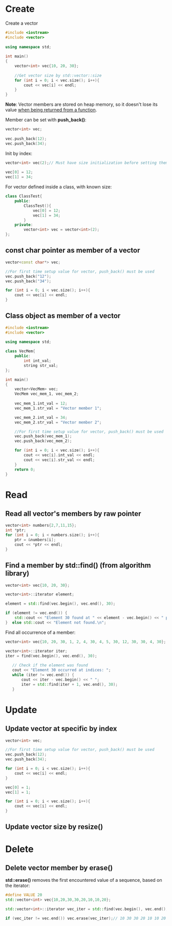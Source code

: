 # Create

Create a vector
```cpp
#include <iostream>
#include <vector>
 
using namespace std;
 
int main()
{
    vector<int> vec{10, 20, 30};
   
    //Get vector size by std::vector::size
    for (int i = 0; i < vec.size(); i++){
        cout << vec[i] << endl;
    }
}
```
**Note**: Vector members are stored on heap memory, so it doesn't lose its value [when being returned from a function](Vector%20and%20function.md#function-returns-vector).

Member can be set with **push_back()**:
```cpp
vector<int> vec;
 
vec.push_back(12);
vec.push_back(34);
```
Init by index:

```cpp
vector<int> vec(2);// Must have size initialization before setting them by index
   
vec[0] = 12;
vec[1] = 34;
```
For vector defined inside a class, with known size:
```cpp
class ClassTest{
    public:
        ClassTest(){
            vec[0] = 12;
            vec[1] = 34;
        }
    private:
        vector<int> vec = vector<int>(2);
};
```
## const char pointer as member of a vector

```cpp
vector<const char*> vec;

//For first time setup value for vector, push_back() must be used
vec.push_back("12");
vec.push_back("34");

for (int i = 0; i < vec.size(); i++){
    cout << vec[i] << endl;
}
```

## Class object as member of a vector

```cpp
#include <iostream>
#include <vector>
 
using namespace std;

class VecMem{
    public:
        int int_val;
        string str_val;
};

int main()
{
    vector<VecMem> vec;
    VecMem vec_mem_1, vec_mem_2;
    
    vec_mem_1.int_val = 12;
    vec_mem_1.str_val = "Vector member 1";

    vec_mem_2.int_val = 34;
    vec_mem_2.str_val = "Vector member 2";

    //For first time setup value for vector, push_back() must be used
    vec.push_back(vec_mem_1);
    vec.push_back(vec_mem_2);

    for (int i = 0; i < vec.size(); i++){
        cout << vec[i].int_val << endl;
        cout << vec[i].str_val << endl;
    }
    return 0;
}
```
# Read
## Read all vector's members by raw pointer

```cpp
vector<int> numbers{2,7,11,15};
int *ptr;
for (int i = 0; i < numbers.size(); i++){
    ptr = &numbers[i];
    cout << *ptr << endl;
}
```
## Find a member by std::find() (from algorithm library)
```cpp
vector<int> vec{10, 20, 30};

vector<int>::iterator element;

element = std::find(vec.begin(), vec.end(), 30);

if (element != vec.end()) {
    std::cout << "Element 30 found at " << element - vec.begin() << " position \n";// Element 30 found at 2 position
}  else std::cout << "Element not found.\n";
```
Find all occurrence of a member:
```cpp
vector<int> vec{10, 20, 30, 1, 2, 4, 30, 4, 5, 30, 12, 30, 30, 4, 30};

vector<int>::iterator iter;
iter = find(vec.begin(), vec.end(), 30); 
  
   // Check if the element was found 
   cout << "Element 30 occurred at indices: "; 
   while (iter != vec.end()) { 
       cout << iter - vec.begin() << " "; 
       iter = std::find(iter + 1, vec.end(), 30); 
   } 
```
# Update

## Update vector at specific by index

```cpp
vector<int> vec;

//For first time setup value for vector, push_back() must be used
vec.push_back(12);
vec.push_back(34);

for (int i = 0; i < vec.size(); i++){
    cout << vec[i] << endl;
}

vec[0] = 1;
vec[1] = 1;

for (int i = 0; i < vec.size(); i++){
    cout << vec[i] << endl;
}
```
## Update vector size by resize()

# Delete

## Delete vector member by erase()

**std::erase()** removes the first encountered value of a sequence, based on the iterator:

```cpp
#define VALUE 20
std::vector<int> vec{10,20,30,30,20,10,10,20};

std::vector<int>::iterator vec_iter = std::find(vec.begin(), vec.end(), VALUE);

if (vec_iter != vec.end()) vec.erase(vec_iter);// 10 30 30 20 10 10 20 (the first vector member has value 20 is removed)
```